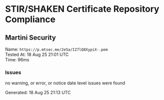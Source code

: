 # STIR/SHAKEN Certificate Repository Compliance

## Martini Security

Name: `https://p.mtsec.me/2e5a/IZ7lQ8XypiX-.pem`\
Tested At: 18 Aug 25 21:01 UTC\
Time: 96ms

### Issues

no warning, or error, or notice date level issues were found

Generated: 18 Aug 25 21:13 UTC